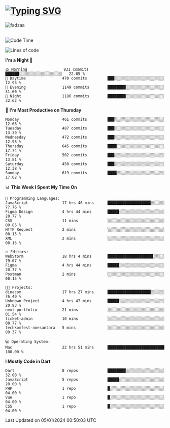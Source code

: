 
<h1 align="left"><a href="https://git.io/typing-svg"><img src="https://readme-typing-svg.demolab.com?font=Fira+Code&pause=1000&color=F7F7F7&random=false&width=600&lines=Hi+%F0%9F%91%8B%2C+I'm+Fattah+Anggit+Al+Dzakwan;Junior+Software+Developer+from+SMK+Raden+Umar+Said" alt="Typing SVG" /></a></h1>


<div align="left" display="flex"> 
  <img src="https://komarev.com/ghpvc/?username=fadzaa&label=Profile%20views&color=0e75b6&style=flat" alt="fadzaa" /> 
</div>

<br/>

<!--START_SECTION:waka-->
![Code Time](http://img.shields.io/badge/Code%20Time-240%20hrs%2019%20mins-blue)

![Lines of code](https://img.shields.io/badge/From%20Hello%20World%20I%27ve%20Written-556.5%20thousand%20lines%20of%20code-blue)

**I'm a Night 🦉** 

```text
🌞 Morning                831 commits         ██████░░░░░░░░░░░░░░░░░░░   22.85 % 
🌆 Daytime                470 commits         ███░░░░░░░░░░░░░░░░░░░░░░   12.93 % 
🌃 Evening                1149 commits        ████████░░░░░░░░░░░░░░░░░   31.60 % 
🌙 Night                  1186 commits        ████████░░░░░░░░░░░░░░░░░   32.62 % 
```
📅 **I'm Most Productive on Thursday** 

```text
Monday                   461 commits         ███░░░░░░░░░░░░░░░░░░░░░░   12.68 % 
Tuesday                  487 commits         ███░░░░░░░░░░░░░░░░░░░░░░   13.39 % 
Wednesday                472 commits         ███░░░░░░░░░░░░░░░░░░░░░░   12.98 % 
Thursday                 645 commits         ████░░░░░░░░░░░░░░░░░░░░░   17.74 % 
Friday                   502 commits         ███░░░░░░░░░░░░░░░░░░░░░░   13.81 % 
Saturday                 450 commits         ███░░░░░░░░░░░░░░░░░░░░░░   12.38 % 
Sunday                   619 commits         ████░░░░░░░░░░░░░░░░░░░░░   17.02 % 
```


📊 **This Week I Spent My Time On** 

```text
💬 Programming Languages: 
JavaScript               17 hrs 46 mins      ███████████████████░░░░░░   77.76 % 
Figma Design             4 hrs 44 mins       █████░░░░░░░░░░░░░░░░░░░░   20.77 % 
CSS                      11 mins             ░░░░░░░░░░░░░░░░░░░░░░░░░   00.85 % 
HTTP Request             2 mins              ░░░░░░░░░░░░░░░░░░░░░░░░░   00.15 % 
XML                      2 mins              ░░░░░░░░░░░░░░░░░░░░░░░░░   00.15 % 

🔥 Editors: 
WebStorm                 18 hrs 4 mins       ████████████████████░░░░░   79.07 % 
Figma                    4 hrs 44 mins       █████░░░░░░░░░░░░░░░░░░░░   20.77 % 
Postman                  2 mins              ░░░░░░░░░░░░░░░░░░░░░░░░░   00.15 % 

🐱‍💻 Projects: 
dinacom                  17 hrs 27 mins      ███████████████████░░░░░░   76.40 % 
Unknown Project          4 hrs 47 mins       █████░░░░░░░░░░░░░░░░░░░░   20.93 % 
next-portfolio           21 mins             ░░░░░░░░░░░░░░░░░░░░░░░░░   01.54 % 
ticket-admin             10 mins             ░░░░░░░░░░░░░░░░░░░░░░░░░   00.77 % 
techkomfest-noesantara   5 mins              ░░░░░░░░░░░░░░░░░░░░░░░░░   00.37 % 

💻 Operating System: 
Mac                      22 hrs 51 mins      █████████████████████████   100.00 % 
```

**I Mostly Code in Dart** 

```text
Dart                     8 repos             ████████░░░░░░░░░░░░░░░░░   32.00 % 
JavaScript               5 repos             █████░░░░░░░░░░░░░░░░░░░░   20.00 % 
PHP                      1 repo              █░░░░░░░░░░░░░░░░░░░░░░░░   04.00 % 
Vue                      1 repo              █░░░░░░░░░░░░░░░░░░░░░░░░   04.00 % 
CSS                      1 repo              █░░░░░░░░░░░░░░░░░░░░░░░░   04.00 % 
```




 Last Updated on 05/01/2024 00:50:03 UTC
<!--END_SECTION:waka-->
